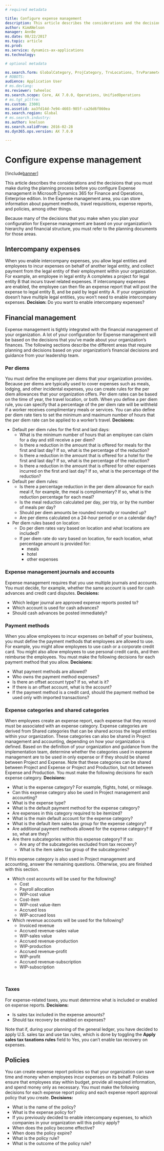 ```yaml
---
# required metadata

title: Configure expense management
description: This article describes the considerations and the decisions that you must make during the planning process before you configure Expense management in Microsoft Dynamics 365 for Finance and Operations, Enterprise edition. In the Expense management area, you can store information about payment methods, travel requisitions, expense reports, and policies, among other things. 
author: KimANelson
manager: AnnBe
ms.date: 08/22/2017
ms.topic: article
ms.prod: 
ms.service: dynamics-ax-applications
ms.technology: 

# optional metadata

ms.search.form: GlobalCategory, ProjCategory, TrvLocations, TrvParameters, TrvPaymethod, TrvPerDiems
# ROBOTS: 
audience: Application User
# ms.devlang: 
ms.reviewer: twheeloc
ms.search.scope: Core, AX 7.0.0, Operations, UnifiedOperations
# ms.tgt_pltfrm: 
ms.custom: 23001
ms.assetid: aa3fd14d-7e94-4603-985f-ca26d6f860ea
ms.search.region: Global
# ms.search.industry: 
ms.author: knelson
ms.search.validFrom: 2016-02-28
ms.dyn365.ops.version: AX 7.0.0

---
```


# Configure expense management

[!include[banner](../includes/banner.md)]


This article describes the considerations and the decisions that you must make during the planning process before you configure Expense management in Microsoft Dynamics 365 for Finance and Operations, Enterprise edition. In the Expense management area, you can store information about payment methods, travel requisitions, expense reports, and policies, among other things. 

Because many of the decisions that you make when you plan your configuration for Expense management are based on your organization’s hierarchy and financial structure, you must refer to the planning documents for those areas.

## Intercompany expenses
When you enable intercompany expenses, you allow legal entities and employees to incur expenses on behalf of another legal entity, and collect payment from the legal entity of their employment within your organization. For example, an employee in legal entity A completes a project for legal entity B that incurs travel related expenses. If intercompany expenses are enabled, the employee can then file an expense report that will post the expense to legal entity B, and be paid by legal entity A. If your organization doesn’t have multiple legal entities, you won’t need to enable intercompany expenses. **Decision:** Do you want to enable intercompany expenses?

## Financial management
Expense management is tightly integrated with the financial management of your organization. A lot of your configuration for Expense management will be based on the decisions that you’ve made about your organization’s finances. The following sections describe the different areas that require planning and decisions based on your organization’s financial decisions and guidance from your leadership team.

### Per diems

You must define the employee per diems that your organization provides. Because per diems are typically used to cover expenses such as meals, lodging, and other incidental expenses, you can create rules for the per diem allowances that your organization offers. Per diem rates can be based on the time of year, the travel location, or both. When you define a per diem rule, you can specify that a percentage of the per diem rate will be withheld if a worker receives complimentary meals or services. You can also define per diem rate tiers to set the minimum and maximum number of hours that the per diem rate can be applied to a worker’s travel. **Decisions:**

-   Default per diem rules for the first and last days:
    -   What is the minimum number of hours that an employee can claim for a day and still receive a per diem?
    -   Is there a reduction in the amount that is offered for meals for the first and last day? If so, what is the percentage of the reduction?
    -   Is there a reduction in the amount that is offered for a hotel for the first and last day? If so, what is the percentage of the reduction?
    -   Is there a reduction in the amount that is offered for other expenses incurred on the first and last day? If so, what is the percentage of the reduction?
-   Default per diem rules:
    -   Is there a percentage reduction in the per diem allowance for each meal if, for example, the meal is complimentary? If so, what is the reduction percentage for each meal?
    -   Is the meal reduction calculated per day, per trip, or by the number of meals per day?
    -   Should per diem amounts be rounded normally or rounded up?
    -   Are per diems calculated on a 24-hour period or on a calendar day?
-   Per diem rules based on location:
    -   Do per diem rates vary based on location and what locations are included?
    -   If per diem rate do vary based on location, for each location, what percentage amount is provided for:
        -   meals
        -   hotel
        -   other expenses

### Expense management journals and accounts

Expense management requires that you use multiple journals and accounts. You must decide, for example, whether the same account is used for cash advances and credit card disputes. **Decisions:**

-   Which ledger journal are approved expense reports posted to?
-   Which account is used for cash advances?
-   Should cash advances be posted immediately?

### Payment methods

When you allow employees to incur expenses on behalf of your business, you must define the payment methods that employees are allowed to use. For example, you might allow employees to use cash or a corporate credit card. You might also allow employees to use personal credit cards, and then reimburse the employees. You must make the following decisions for each payment method that you allow. **Decisions:**

-   What payment methods are allowed?
-   Who owns the payment method expenses?
-   Is there an offset account type? If so, what is it?
-   If there is an offset account, what is the account?
-   If the payment method is a credit card, should the payment method be used only with imported transactions?

### Expense categories and shared categories

When employees create an expense report, each expense that they record must be associated with an expense category. Expense categories are derived from Shared categories that can be shared across the legal entities within your organization. These categories can also be shared in Project management and accounting, depending on how your organization is defined. Based on the definition of your organization and guidance from the implementation team, determine whether the categories used in expense management are to be used in only expense or if they should be shared between Project and Expense. Note that these categories can be shared between Project and Expense or Project and Production, but not between Expense and Production. You must make the following decisions for each expense category. **Decisions:**

-   What is the expense category? For example, flights, hotel, or mileage.
-   Can this expense category also be used in Project management and accounting?
-   What is the expense type?
-   What is the default payment method for the expense category?
-   Are expenses in this category required to be itemized?
-   What is the main default account for the expense category?
-   What is the default item sales tax group for the expense category?
-   Are additional payment methods allowed for the expense category? If so, what are they?
-   Are there subcategories within this expense category? If so:
    -   Are any of the subcategories excluded from tax recovery?
    -   What is the item sales tax group of the subcategories?

If this expense category is also used in Project management and accounting, answer the remaining questions. Otherwise, you are finished with this section.
-   Which cost accounts will be used for the following?
    -   Cost
    -   Payroll allocation
    -   WIP-cost value
    -   Cost-item
    -   WIP-cost value-item
    -   Accrued loss
    -   WIP-accrued loss
-   Which revenue accounts will be used for the following?
    -   Invoiced revenue
    -   Accrued revenue-sales value
    -   WIP-sales value
    -   Accrued revenue-production
    -   WIP-production
    -   Accrued revenue-profit
    -   WIP-profit
    -   Accrued revenue-subscription
    -   WIP-subscription

 

### Taxes

For expense-related taxes, you must determine what is included or enabled on expense reports. **Decisions:**

-   Is sales tax included in the expense amounts?
-   Should tax recovery be enabled on expenses?

Note that if, during your planning of the general ledger, you have decided to apply U.S. sales tax and use tax rules, which is done by toggling the **Apply sales tax taxations rules** field to Yes, you can’t enable tax recovery on expenses.

## Policies
You can create expense report policies so that your organization can save time and money when employees incur expenses on its behalf. Policies ensure that employees stay within budget, provide all required information, and spend money only as necessary. You must make the following decisions for each expense report policy and each expense report approval policy that you create. **Decisions:**

-   What is the name of the policy?
-   What is the expense policy for?
-   If you previously decided to enable intercompany expenses, to which companies in your organization will this policy apply?
-   When does the policy become effective?
-   When does the policy expire?
-   What is the policy rule?
-   What is the outcome of the policy rule?




